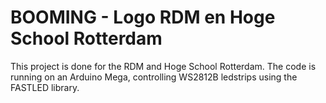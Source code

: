 # BOOMING - Logo RDM en Hoge School Rotterdam

This project is done for the RDM and Hoge School Rotterdam.
The code  is running on an Arduino Mega, controlling WS2812B ledstrips using the FASTLED library.
